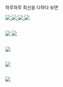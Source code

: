 하루하루 최선을 다하다 보면

<a href="https://img.shields.io/badge/spring-%236DB33F.svg?style=for-the-badge&logo=spring&logoColor=white">
  <img src="https://img.shields.io/badge/spring-%236DB33F.svg?style=for-the-badge&logo=spring&logoColor=white">
</a>

<a href="https://img.shields.io/badge/java-%23ED8B00.svg?style=for-the-badge&logo=java&logoColor=white">
  <img src="https://img.shields.io/badge/java-%23ED8B00.svg?style=for-the-badge&logo=java&logoColor=white">
</a>
<a href="https://img.shields.io/badge/python-3670A0?style=for-the-badge&logo=python&logoColor=ffdd54">
  <img src="https://img.shields.io/badge/python-3670A0?style=for-the-badge&logo=python&logoColor=ffdd54">
</a>
<a href="https://img.shields.io/badge/mysql-%2300f.svg?style=for-the-badge&logo=mysql&logoColor=white">
  <img src="https://img.shields.io/badge/mysql-%2300f.svg?style=for-the-badge&logo=mysql&logoColor=white">
</a>
<br><br>

<a href="https://space-for-review.tistory.com/"><img src="http://img.shields.io/badge/-Tech%20blog-black?style=flat-square&logo=github&link=/"></a> <a href="mailto:dharana7723@gmail.com"><img src="https://img.shields.io/badge/Gmail-d14836?style=flat-square&logo=Gmail&logoColor=white&link=mailto:dharana7723@gmail.com"></a>
<br><br>

<a href="https://github-readme-stats.vercel.app/api?username=dharana77&show_icons=true">
  <img src="https://github-readme-stats.vercel.app/api?username=dharana77&show_icons=true">
</a>
<br><br>

<a href="https://opgc.me/#/users/dharana77" target="_blank"><img src="https://api.opgc.me/githubs/users/dharana77/tag/?theme=basic" /></a>
<br><br>

<a href="https://solved.ac/adolfd">
  <img src="http://mazassumnida.wtf/api/v2/generate_badge?boj=adolfd" />
</a>
